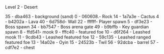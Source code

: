 Level 2 - Desert

35 - dba463 - background (sand)
0 - 060608.- Rock
14 - 1a7a3e - Cactus
4 - b4202a - Lava
40 - 6d758d- Wall
22 - ffffff- Player spawn
5 - df3e23 - Boss spawn
34 - bb7547 - Boss arena gate
49 - b9bffb - Key guardian spawn
8 - ffd541- mook
9 - fffc40 - featured foe
10 - d6f264 -  Leashed mook
11 - 9cdb43 - Leashed featured foe
12 - 59c135 - Leashed ranged featured foe
13 - 14a02e -  Oyin
15 - 24523b - Twil
56 - 92dcba - barrel
57 - cdf7e2 - chest